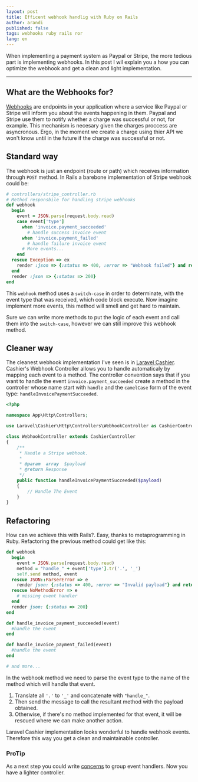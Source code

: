 ```yaml
---
layout: post
title: Efficent webhook handlig with Ruby on Rails
author: arandi
published: false
tags: webhooks ruby rails ror
lang: en
---
```


When implementing a payment system as Paypal or Stripe, the more tedious part is implementing webhooks. In this post I wil explain you a how you can optimize the webhook and get a clean and light implementation.

---

## What are the Webhooks for?

[Webhooks](https://en.wikipedia.org/wiki/Webhook) are endpoints in your application where a service like Paypal or Stripe will inform you about the events happening in them. Paypal and Stripe use them to notify whether a charge was successful or not, for example. This mechanism is necesary given the charges proccess are asyncronous. Ergo, in the moment we create a charge using thier API we won't know until in the future if the charge was successful or not.

## Standard way

The webhook is just an endpoint (route or path) which receives information through `POST` method. In Rails a barebone implementation of Stripe webhook could be:

``` ruby
# controllers/stripe_controller.rb
# Method responsbile for handling stripe webhooks
def webhook
  begin
    event = JSON.parse(request.body.read)
    case event['type']
      when 'invoice.payment_succeeded'
        # handle success invoice event
      when 'invoice.payment_failed'
        # handle failure invoice event
      # More events...
    end
  rescue Exception => ex
    render :json => {:status => 400, :error => "Webhook failed"} and return
  end
  render :json => {:status => 200}
end
```

This `webhook` method uses a `switch-case` in order to determinate, with the event type that was received, which code block execute. Now imagine implement more events, this method will smell and get hard to maintain.

Sure we can write more methods to put the logic of each event and call them into the `switch-case`, however we can still improve this webhook method.

## Cleaner way

The cleanest webhook implementation I've seen is in [Laravel Cashier](https://laravel.com/docs/5.6/billing#defining-webhook-event-handlers). Cashier's Webhook Controller allows you to handle automaticaly by mapping each event to a method. The controller convention says that if you want to handle the event `invoice.payment_succeeded` create a method in the controller whose name start with `handle` and the `camelCase` form of the event type: `handleInvoicePaymentSucceeded`.

```php
<?php

namespace App\Http\Controllers;

use Laravel\Cashier\Http\Controllers\WebhookController as CashierController;

class WebhookController extends CashierController
{
    /**
     * Handle a Stripe webhook.
     *
     * @param  array  $payload
     * @return Response
     */
    public function handleInvoicePaymentSucceeded($payload)
    {
        // Handle The Event
    }
}
```

## Refactoring

How can we achieve this with Rails?. Easy, thanks to metaprogramming in Ruby. Refactoring the previous method could get like this:

```ruby
def webhook
  begin
    event = JSON.parse(request.body.read)
    method = "handle_" + event['type'].tr('.', '_')
    self.send method, event
  rescue JSON::ParserError => e
    render json: {:status => 400, :error => "Invalid payload"} and return
  rescue NoMethodError => e
    # missing event handler
  end
  render json: {:status => 200}
end

def handle_invoice_payment_succeeded(event)
  #handle the event
end

def handle_invoice_payment_failed(event)
  #handle the event
end

# and more...
```

In the webhook method we need to parse the event type to the name of the method which will handle that event.

1. Translate all `'.'` to `'_'` and concatenate with `"handle_"`.
2. Then send the message to call the resultant method with the payload obtained.
3. Otherwise, if there's no method implemented for that event, it will be rescued where we can make another action.

Laravel Cashier implementation looks wonderful to handle webhook events. Therefore this way you get a clean and maintainable controller.

### ProTip

As a next step you could write [concerns](http://api.rubyonrails.org/classes/ActiveSupport/Concern.html) to group event handlers. Now you have a lighter controller.
